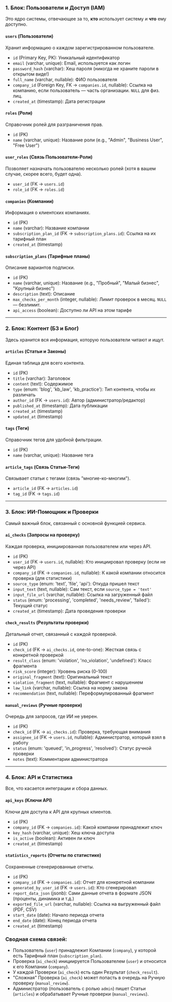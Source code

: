 ###  1. Блок: Пользователи и Доступ (IAM)

Это ядро системы, отвечающее за то, **кто** использует систему и **что** ему доступно.

#### **`users` (Пользователи)**
Хранит информацию о каждом зарегистрированном пользователе.
* `id` (Primary Key, PK): Уникальный идентификатор
* `email` (varchar, unique): Email, используется как логин
* `password_hash` (varchar): Хеш пароля (никогда не храните пароли в открытом виде!)
* `full_name` (varchar, nullable): ФИО пользователя
* `company_id` (Foreign Key, FK -> `companies.id`, nullable): Ссылка на компанию, если пользователь — часть организации. `NULL` для физ. лиц.
* `created_at` (timestamp): Дата регистрации

#### **`roles` (Роли)**
Справочник ролей для разграничения прав.
* `id` (PK)
* `name` (varchar, unique): Название роли (e.g., "Admin", "Business User", "Free User")

#### **`user_roles` (Связь Пользователи-Роли)**
Позволяет назначать пользователю несколько ролей (хотя в вашем случае, скорее всего, будет одна).
* `user_id` (FK -> `users.id`)
* `role_id` (FK -> `roles.id`)

#### **`companies` (Компании)**
Информация о клиентских компаниях.
* `id` (PK)
* `name` (varchar): Название компании
* `subscription_plan_id` (FK -> `subscription_plans.id`): Ссылка на их тарифный план
* `created_at` (timestamp)

#### **`subscription_plans` (Тарифные планы)**
Описание вариантов подписки.
* `id` (PK)
* `name` (varchar, unique): Название (e.g., "Пробный", "Малый бизнес", "Крупный бизнес")
* `description` (text): Описание
* `max_checks_per_month` (integer, nullable): Лимит проверок в месяц. `NULL` — безлимит.
* `api_access` (boolean): Доступно ли API на этом тарифе



---

### 2. Блок: Контент (БЗ и Блог)

Здесь хранится вся информация, которую пользователи читают и ищут.

#### **`articles` (Статьи и Законы)**
Единая таблица для всего контента.
* `id` (PK)
* `title` (varchar): Заголовок
* `content` (text): Содержимое
* `type` (enum: 'blog', 'kb_law', 'kb_practice'): Тип контента, чтобы их различать
* `author_id` (FK -> `users.id`): Автор (администратор/редактор)
* `published_at` (timestamp): Дата публикации
* `created_at` (timestamp)
* `updated_at` (timestamp)

#### **`tags` (Теги)**
Справочник тегов для удобной фильтрации.
* `id` (PK)
* `name` (varchar, unique): Название тега

#### **`article_tags` (Связь Статьи-Теги)**
Связывает статьи с тегами (связь "многие-ко-многим").
* `article_id` (FK -> `articles.id`)
* `tag_id` (FK -> `tags.id`)

---

### 3. Блок: ИИ-Помощник и Проверки

Самый важный блок, связанный с основной функцией сервиса.

#### **`ai_checks` (Запросы на проверку)**
Каждая проверка, инициированная пользователем или через API.
* `id` (PK)
* `user_id` (FK -> `users.id`, nullable): Кто инициировал проверку (если не через API)
* `company_id` (FK -> `companies.id`, nullable): К какой компании относится проверка (для статистики)
* `source_type` (enum: 'text', 'file', 'api'): Откуда пришел текст
* `input_text` (text, nullable): Сам текст, если `source_type = 'text'`
* `input_file_url` (varchar, nullable): Ссылка на загруженный файл
* `status` (enum: 'processing', 'completed', 'needs_review', 'failed'): Текущий статус
* `created_at` (timestamp): Дата проведения проверки

#### **`check_results` (Результаты проверки)**
Детальный отчет, связанный с каждой проверкой.
* `id` (PK)
* `check_id` (FK -> `ai_checks.id`, one-to-one): Жесткая связь с конкретной проверкой
* `result_class` (enum: 'violation', 'no_violation', 'undefined'): Класс фрагмента
* `risk_score` (integer): Уровень риска (0-100)
* `original_fragment` (text): Оригинальный текст
* `violation_fragment` (text, nullable): Фрагмент с нарушением
* `law_link` (varchar, nullable): Ссылка на норму закона
* `recommendation` (text, nullable): Переформулированный фрагмент

#### **`manual_reviews` (Ручные проверки)**
Очередь для запросов, где ИИ не уверен.
* `id` (PK)
* `check_id` (FK -> `ai_checks.id`): Проверка, требующая внимания
* `assignee_id` (FK -> `users.id`, nullable): Администратор, который взял в работу
* `status` (enum: 'queued', 'in_progress', 'resolved'): Статус ручной проверки
* `notes` (text): Комментарии администратора

---

### 4. Блок: API и Статистика

Все, что касается интеграции и сбора данных.

#### **`api_keys` (Ключи API)**
Ключи для доступа к API для крупных клиентов.
* `id` (PK)
* `company_id` (FK -> `companies.id`): Какой компании принадлежит ключ
* `key_hash` (varchar, unique): Хеш ключа доступа
* `is_active` (boolean): Активен ли ключ
* `created_at` (timestamp)

#### **`statistics_reports` (Отчеты по статистике)**
Сохраненные сгенерированные отчеты.
* `id` (PK)
* `company_id` (FK -> `companies.id`): Отчет для конкретной компании
* `generated_by_user_id` (FK -> `users.id`): Кто сгенерировал
* `report_data_json` (jsonb): Сами данные отчета в формате JSON (проценты, динамика и т.д.)
* `exported_file_url` (varchar, nullable): Ссылка на выгруженный файл (PDF, CSV)
* `start_date` (date): Начало периода отчета
* `end_date` (date): Конец периода отчета
* `created_at` (timestamp)

### Сводная схема связей:

* Пользователь (`user`) принадлежит Компании (`company`), у которой есть Тарифный план (`subscription_plan`).
* Проверка (`ai_check`) инициируется Пользователем (`user`) и относится к его Компании (`company`).
* У каждой Проверки (`ai_check`) есть один Результат (`check_result`).
* "Сложная" Проверка (`ai_check`) может попасть в очередь на Ручную проверку (`manual_review`).
* Администратор (пользователь с ролью `admin`) пишет Статьи (`articles`) и обрабатывает Ручные проверки (`manual_reviews`).

